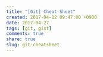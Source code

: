 ```yaml
---
title: "[Git] Cheat Sheet"
created: 2017-04-12 09:47:00 +0900
date: 2017-04-27
tags: [git, gist]
comments: true
share: true
slug: git-cheatsheet
---
```


<script src="https://gist.github.com/qvil/89be0b79e63da6bc7f7f5069268ef1a6.js"></script>
